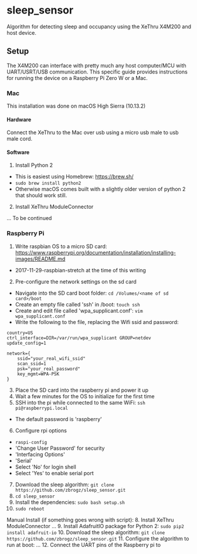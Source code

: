 # sleep_sensor
Algorithm for detecting sleep and occupancy using the XeThru X4M200 and host device.

## Setup
The X4M200 can interface with pretty much any host computer/MCU with UART/USRT/USB communication. This specific guide provides instructions for running the device on a Raspberry Pi Zero W or a Mac.

### Mac
This installation was done on macOS High Sierra (10.13.2)
#### Hardware
Connect the XeThru to the Mac over usb using a micro usb male to usb male cord.
#### Software

1. Install Python 2
  - This is easiest using Homebrew: https://brew.sh/
  - `sudo brew install python2`
  - Otherwise macOS comes built with a slightly older version of python 2 that should work still.
2. Install XeThru ModuleConnector

... To be continued


### Raspberry Pi
1. Write raspbian OS to a micro SD card: https://www.raspberrypi.org/documentation/installation/installing-images/README.md
  - 2017-11-29-raspbian-stretch at the time of this writing
2. Pre-configure the network settings on the sd card
  - Navigate into the SD card boot folder: `cd /Volumes/<name of sd card>/boot`
  - Create an empty file called 'ssh' in /boot: `touch ssh`
  - Create and edit file called 'wpa_supplicant.conf': `vim wpa_supplicant.conf`
  - Write the following to the file, replacing the Wifi ssid and password:
```
country=US
ctrl_interface=DIR=/var/run/wpa_supplicant GROUP=netdev
update_config=1

network={
    ssid="your_real_wifi_ssid"
    scan_ssid=1
    psk="your_real_password"
    key_mgmt=WPA-PSK
}
```
3. Place the SD card into the raspberry pi and power it up
4. Wait a few minutes for the OS to initialize for the first time
5. SSH into the pi while connected to the same WiFi: `ssh pi@raspberrypi.local`
  - The default password is 'raspberry'
6. Configure rpi options
  - `raspi-config`
  - 'Change User Password' for security
  - 'Interfacing Options'
  - 'Serial'
  - Select 'No' for login shell
  - Select 'Yes' to enable serial port
7.  Download the sleep algorithm: `git clone https://github.com/zbrogz/sleep_sensor.git`
8. `cd sleep_sensor`
9. Install the dependencies: `sudo bash setup.sh`
10. `sudo reboot`
  
  
  Manual Install (if something goes wrong with script):
8. Install XeThru ModuleConnector
...
9. Install AdafruitIO package for Python 2: `sudo pip2 install adafruit-io`
10. Download the sleep algorithm: `git clone https://github.com/zbrogz/sleep_sensor.git`
11. Configure the algorithm to run at boot:
...
12. Connect the UART pins of the Raspberry pi to 
